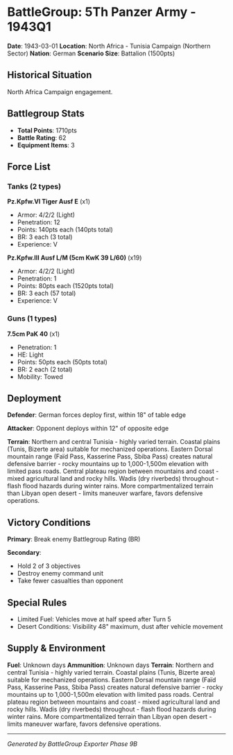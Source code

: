 # BattleGroup: 5Th Panzer Army - 1943Q1

**Date**: 1943-03-01
**Location**: North Africa - Tunisia Campaign (Northern Sector)
**Nation**: German
**Scenario Size**: Battalion (1500pts)

## Historical Situation

North Africa Campaign engagement.

## Battlegroup Stats

- **Total Points**: 1710pts
- **Battle Rating**: 62
- **Equipment Items**: 3

## Force List

### Tanks (2 types)

**Pz.Kpfw.VI Tiger Ausf E** (x1)
- Armor: 4/2/2 (Light)
- Penetration: 12
- Points: 140pts each (140pts total)
- BR: 3 each (3 total)
- Experience: V

**Pz.Kpfw.III Ausf L/M (5cm KwK 39 L/60)** (x19)
- Armor: 4/2/2 (Light)
- Penetration: 1
- Points: 80pts each (1520pts total)
- BR: 3 each (57 total)
- Experience: V

### Guns (1 types)

**7.5cm PaK 40** (x1)
- Penetration: 1
- HE: Light
- Points: 50pts each (50pts total)
- BR: 2 each (2 total)
- Mobility: Towed


## Deployment

**Defender**: German forces deploy first, within 18" of table edge

**Attacker**: Opponent deploys within 12" of opposite edge

**Terrain**: Northern and central Tunisia - highly varied terrain. Coastal plains (Tunis, Bizerte area) suitable for mechanized operations. Eastern Dorsal mountain range (Faïd Pass, Kasserine Pass, Sbiba Pass) creates natural defensive barrier - rocky mountains up to 1,000-1,500m elevation with limited pass roads. Central plateau region between mountains and coast - mixed agricultural land and rocky hills. Wadis (dry riverbeds) throughout - flash flood hazards during winter rains. More compartmentalized terrain than Libyan open desert - limits maneuver warfare, favors defensive operations.

## Victory Conditions

**Primary**: Break enemy Battlegroup Rating (BR)

**Secondary**:
- Hold 2 of 3 objectives
- Destroy enemy command unit
- Take fewer casualties than opponent

## Special Rules

- Limited Fuel: Vehicles move at half speed after Turn 5
- Desert Conditions: Visibility 48" maximum, dust after vehicle movement

## Supply & Environment

**Fuel**: Unknown days
**Ammunition**: Unknown days
**Terrain**: Northern and central Tunisia - highly varied terrain. Coastal plains (Tunis, Bizerte area) suitable for mechanized operations. Eastern Dorsal mountain range (Faïd Pass, Kasserine Pass, Sbiba Pass) creates natural defensive barrier - rocky mountains up to 1,000-1,500m elevation with limited pass roads. Central plateau region between mountains and coast - mixed agricultural land and rocky hills. Wadis (dry riverbeds) throughout - flash flood hazards during winter rains. More compartmentalized terrain than Libyan open desert - limits maneuver warfare, favors defensive operations.

---

*Generated by BattleGroup Exporter Phase 9B*
